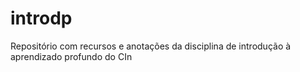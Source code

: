 # introdp
Repositório com recursos e anotações da disciplina de introdução à aprendizado profundo do CIn
